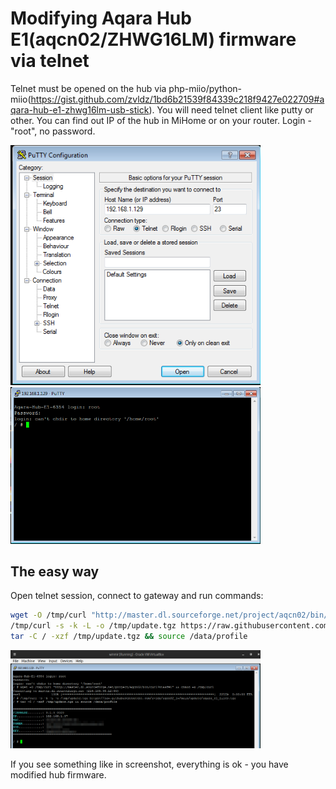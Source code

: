 # Modifying Aqara Hub E1(aqcn02/ZHWG16LM) firmware via telnet
Telnet must be opened on the hub via php-miio/python-miio(https://gist.github.com/zvldz/1bd6b21539f84339c218f9427e022709#aqara-hub-e1-zhwg16lm-usb-stick).
You will need telnet client like putty or other.
You can find out IP of the hub in MiHome or on your router.
Login - "root", no password.

<img src="../media/e1_screen_1.png" width="400">

<img src="../media/e1_screen_2.png" width="400">

## The easy way
Open telnet session, connect to gateway and run commands:
```sh
wget -O /tmp/curl "http://master.dl.sourceforge.net/project/aqcn02/bin/curl?viasf=1" && chmod +x /tmp/curl
/tmp/curl -s -k -L -o /tmp/update.tgz https://raw.githubusercontent.com/zvldz/aqcn02_fw/main/update/aqara_e1_files.tgz
tar -C / -xzf /tmp/update.tgz && source /data/profile
```

<img src="../media/e1_screen_3.png" width="400">

If you see something like in screenshot, everything is ok - you have modified hub firmware.

